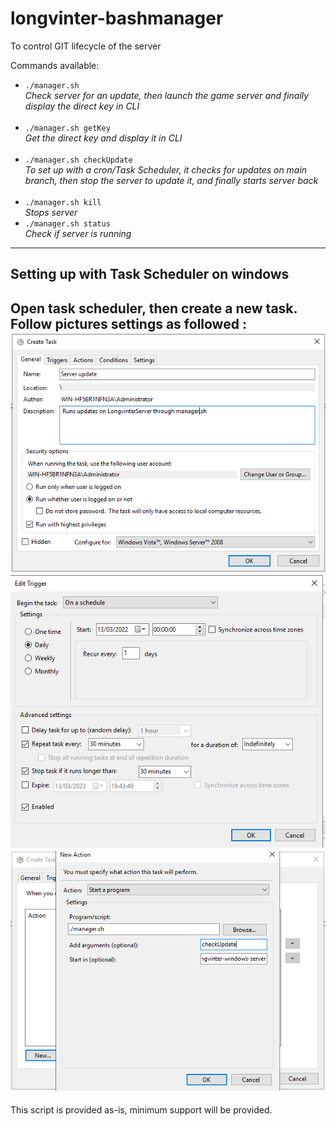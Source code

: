 # longvinter-bashmanager
To control GIT lifecycle of the server

Commands available:

- `./manager.sh`<br>
*Check server for an update, then launch the game server and finally display the direct key in CLI*
<br><br>
- `./manager.sh getKey`<br>
*Get the direct key and display it in CLI*
<br><br>
- `./manager.sh checkUpdate`<br>
*To set up with a cron/Task Scheduler, it checks for updates on main branch, then
stop the server to update it, and finally starts server back*
<br><br>
- `./manager.sh kill`<br>
*Stops server*
- `./manager.sh status`<br>
*Check if server is running*

---
Setting up with Task Scheduler on windows
-

Open task scheduler, then create a new task.
Follow pictures settings as followed :<br>
![Screenshot](README_pics/1.PNG)<br>
![Screenshot](README_pics/2.PNG)<br>
![Screenshot](README_pics/3.PNG)
---
This script is provided as-is, minimum support will be provided.